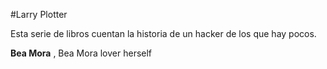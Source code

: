 #Larry Plotter

Esta serie de libros cuentan la historia de un hacker de los que hay pocos.

**Bea Mora** , Bea Mora lover herself

